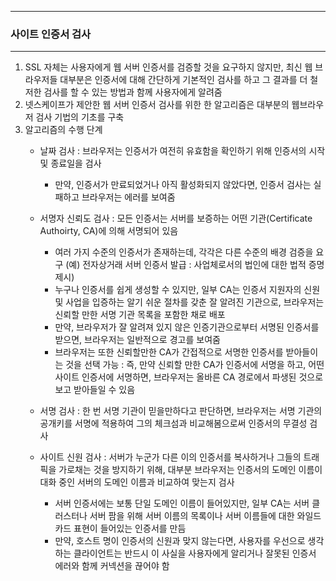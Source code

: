 -----
### 사이트 인증서 검사
-----
1. SSL 자체는 사용자에게 웹 서버 인증서를 검증할 것을 요구하지 않지만, 최신 웹 브라우저들 대부분은 인증서에 대해 간단하게 기본적인 검사를 하고 그 결과를 더 철저한 검사를 할 수 있는 방법과 함께 사용자에게 알려줌
2. 넷스케이프가 제안한 웹 서버 인증서 검사를 위한 한 알고리즘은 대부분의 웹브라우저 검사 기법의 기초를 구축
3. 알고리즘의 수행 단계
   - 날짜 검사 : 브라우저는 인증서가 여전히 유효함을 확인하기 위해 인증서의 시작 및 종료일을 검사
     + 만약, 인증서가 만료되었거나 아직 활성화되지 않았다면, 인증서 검사는 실패하고 브라우저는 에러를 보여줌

   - 서명자 신뢰도 검사 : 모든 인증서는 서버를 보증하는 어떤 기관(Certificate Authoirty, CA)에 의해 서명되어 있음
     + 여러 가지 수준의 인증서가 존재하는데, 각각은 다른 수준의 배경 검증을 요구 (예) 전자상거래 서버 인증서 발급 : 사업체로서의 법인에 대한 법적 증명 제시)
     + 누구나 인증서를 쉽게 생성할 수 있지만, 일부 CA는 인증서 지원자의 신원 및 사업을 입증하는 알기 쉬운 절차를 갖춘 잘 알려진 기관으로, 브라우저는 신뢰할 만한 서명 기관 목록을 포함한 채로 배포
     + 만약, 브라우저가 잘 알려져 있지 않은 인증기관으로부터 서명된 인증서를 받으면, 브라우저는 일반적으로 경고를 보여줌
     + 브라우저는 또한 신뢰할만한 CA가 간접적으로 서명한 인증서를 받아들이는 것을 선택 가능 : 즉, 만약 신뢰할 만한 CA가 인증서에 서명을 하고, 어떤 사이트 인증서에 서명하면, 브라우저는 올바른 CA 경로에서 파생된 것으로 보고 받아들일 수 있음

   - 서명 검사 : 한 번 서명 기관이 믿을만하다고 판단하면, 브라우저는 서명 기관의 공개키를 서명에 적용하여 그의 체크섬과 비교해봄으로써 인증서의 무결성 검사
   - 사이트 신원 검사 : 서버가 누군가 다른 이의 인증서를 복사하거나 그들의 트래픽을 가로채는 것을 방지하기 위해, 대부분 브라우저는 인증서의 도메인 이름이 대화 중인 서버의 도메인 이름과 비교하여 맞는지 검사
     + 서버 인증서에는 보통 단일 도메인 이름이 들어있지만, 일부 CA는 서버 클러스터나 서버 팜을 위해 서버 이름의 목록이나 서버 이름들에 대한 와일드카드 표현이 들어있는 인증서를 만듬
     + 만약, 호스트 명이 인증서의 신원과 맞지 않는다면, 사용자를 우선으로 생각하는 클라이언트는 반드시 이 사실을 사용자에게 알리거나 잘못된 인증서 에러와 함께 커넥션을 끊어야 함
